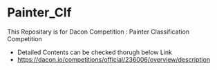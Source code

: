 # Painter_Clf

This Repositary is for Dacon Competition : Painter Classification Competition 
- Detailed Contents can be checked thorugh below Link 
- https://dacon.io/competitions/official/236006/overview/description
